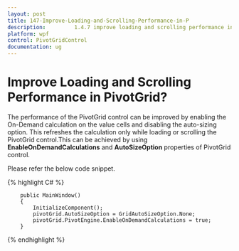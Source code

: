 ```yaml
---
layout: post
title: 147-Improve-Loading-and-Scrolling-Performance-in-P
description:         1.4.7 improve loading and scrolling performance in pivotgrid?
platform: wpf
control: PivotGridControl
documentation: ug
---
```


# Improve Loading and Scrolling Performance in PivotGrid?

The performance of the PivotGrid control can be improved by enabling the On-Demand calculation on the value cells and disabling the auto-sizing option. This refreshes the calculation only while loading or scrolling the PivotGrid control.This can be achieved by using **EnableOnDemandCalculations** and **AutoSizeOption** properties of PivotGrid control.

Please refer the below code snippet.

{% highlight C# %}

        public MainWindow()
        {
            InitializeComponent();
            pivotGrid.AutoSizeOption = GridAutoSizeOption.None;
            pivotGrid.PivotEngine.EnableOnDemandCalculations = true;
        }

{% endhighlight %}
